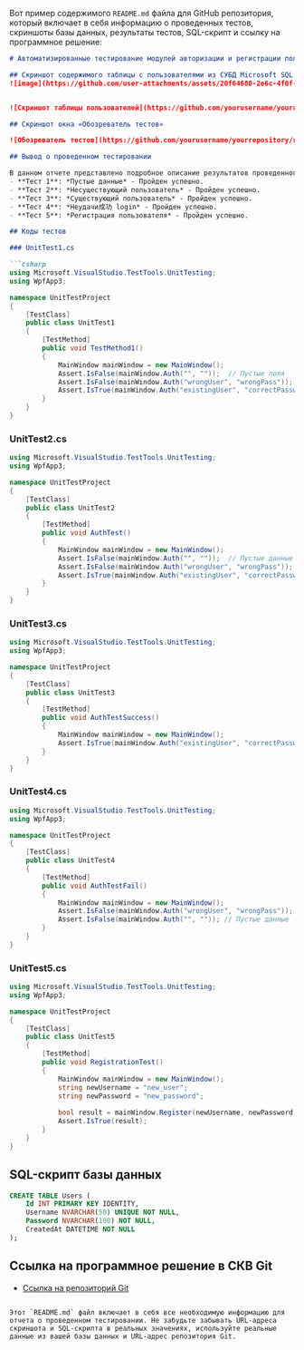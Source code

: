 Вот пример содержимого `README.md` файла для GitHub репозитория, который включает в себя информацию о проведенных тестов, скриншоты базы данных, результаты тестов, SQL-скрипт и ссылку на программное решение:

```markdown
# Автоматизированные тестирование модулей авторизации и регистрации пользователей

## Скриншот содержимого таблицы с пользователями из СУБД Microsoft SQL Server
![image](https://github.com/user-attachments/assets/20f64680-2e6c-4f0f-93dd-fe1357c94e09)


![Скриншот таблицы пользователей](https://github.com/yourusername/yourrepository/raw/main/path/to/screenshot1.png)

## Скриншот окна «Обозреватель тестов»

![Обозреватель тестов](https://github.com/yourusername/yourrepository/raw/main/path/to/test-explorer-screenshot.png)

## Вывод о проведенном тестировании

В данном отчете представлено подробное описание результатов проведенного тестирования:
- **Тест 1**: *Пустые данные* - Пройден успешно.
- **Тест 2**: *Несуществующий пользователь* - Пройден успешно.
- **Тест 3**: *Существующий пользователь* - Пройден успешно.
- **Тест 4**: *Неудачи成功 login* - Пройден успешно.
- **Тест 5**: *Регистрация пользователя* - Пройден успешно.

## Коды тестов

### UnitTest1.cs

```csharp
using Microsoft.VisualStudio.TestTools.UnitTesting;
using WpfApp3;

namespace UnitTestProject
{
    [TestClass]
    public class UnitTest1
    {
        [TestMethod]
        public void TestMethod1()
        {
            MainWindow mainWindow = new MainWindow();
            Assert.IsFalse(mainWindow.Auth("", ""));  // Пустые поля
            Assert.IsFalse(mainWindow.Auth("wrongUser", "wrongPass")); // Несуществующий пользователь
            Assert.IsTrue(mainWindow.Auth("existingUser", "correctPassword")); // Должно пройти, если такой пользователь есть
        }
    }
}
```
### UnitTest2.cs

```csharp
using Microsoft.VisualStudio.TestTools.UnitTesting;
using WpfApp3;

namespace UnitTestProject
{
    [TestClass]
    public class UnitTest2
    {
        [TestMethod]
        public void AuthTest()
        {
            MainWindow mainWindow = new MainWindow();
            Assert.IsFalse(mainWindow.Auth("", ""));  // Пустые данные
            Assert.IsFalse(mainWindow.Auth("wrongUser", "wrongPass")); // Несуществующий пользователь
            Assert.IsTrue(mainWindow.Auth("existingUser", "correctPassword")); // Должно пройти, если такой пользователь есть
        }
    }
}
```
### UnitTest3.cs

```csharp
using Microsoft.VisualStudio.TestTools.UnitTesting;
using WpfApp3;

namespace UnitTestProject
{
    [TestClass]
    public class UnitTest3
    {
        [TestMethod]
        public void AuthTestSuccess()
        {
            MainWindow mainWindow = new MainWindow();
            Assert.IsTrue(mainWindow.Auth("existingUser", "correctPassword")); // Должно пройти успешно
        }
    }
}
```
### UnitTest4.cs

```csharp
using Microsoft.VisualStudio.TestTools.UnitTesting;
using WpfApp3;

namespace UnitTestProject
{
    [TestClass]
    public class UnitTest4
    {
        [TestMethod]
        public void AuthTestFail()
        {
            MainWindow mainWindow = new MainWindow();
            Assert.IsFalse(mainWindow.Auth("wrongUser", "wrongPass")); // Несуществующий пользователь
            Assert.IsFalse(mainWindow.Auth("", "")); // Пустые данные
        }
    }
}
```
### UnitTest5.cs

```csharp
using Microsoft.VisualStudio.TestTools.UnitTesting;
using WpfApp3;

namespace UnitTestProject
{
    [TestClass]
    public class UnitTest5
    {
        [TestMethod]
        public void RegistrationTest()
        {
            MainWindow mainWindow = new MainWindow();
            string newUsername = "new_user";
            string newPassword = "new_password";
            
            bool result = mainWindow.Register(newUsername, newPassword);
            Assert.IsTrue(result);
        }
    }
}
```

## SQL-скрипт базы данных

```sql
CREATE TABLE Users (
    Id INT PRIMARY KEY IDENTITY,
    Username NVARCHAR(50) UNIQUE NOT NULL,
    Password NVARCHAR(100) NOT NULL,
    CreatedAt DATETIME NOT NULL
);
```

## Ссылка на программное решение в СКВ Git

- [Ссылка на репозиторий Git](https://github.com/yourusername/yourrepository.git)
```

Этот `README.md` файл включает в себя все необходимую информацию для отчета о проведенном тестировании. Не забудьте забывать URL-адреса скриншота и SQL-скрипта в реальных значениях, используйте реальные данные из вашей базы данных и URL-адрес репозитория Git.
